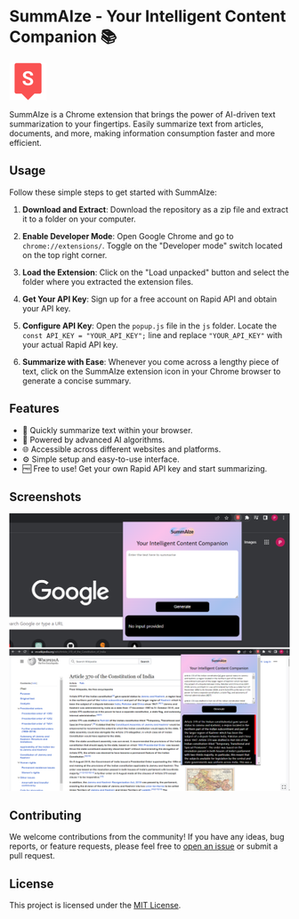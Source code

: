 # SummAIze - Your Intelligent Content Companion 📚

![SummAIze Logo](logo.png)

SummAIze is a Chrome extension that brings the power of AI-driven text summarization to your fingertips. Easily summarize text from articles, documents, and more, making information consumption faster and more efficient.

## Usage

Follow these simple steps to get started with SummAIze:

1. **Download and Extract**: Download the repository as a zip file and extract it to a folder on your computer.

2. **Enable Developer Mode**: Open Google Chrome and go to `chrome://extensions/`. Toggle on the "Developer mode" switch located on the top right corner.

3. **Load the Extension**: Click on the "Load unpacked" button and select the folder where you extracted the extension files.

4. **Get Your API Key**: Sign up for a free account on Rapid API and obtain your API key.

5. **Configure API Key**: Open the `popup.js` file in the `js` folder. Locate the `const API_KEY = "YOUR_API_KEY";` line and replace `"YOUR_API_KEY"` with your actual Rapid API key.

6. **Summarize with Ease**: Whenever you come across a lengthy piece of text, click on the SummAIze extension icon in your Chrome browser to generate a concise summary.

## Features

- 🚀 Quickly summarize text within your browser.
- 🧠 Powered by advanced AI algorithms.
- 🌐 Accessible across different websites and platforms.
- ⚙️ Simple setup and easy-to-use interface.
- 🆓 Free to use! Get your own Rapid API key and start summarizing.

## Screenshots

![Screenshot 1](Screenshot1.png)
![Screenshot 2](Screenshot2.png)


## Contributing

We welcome contributions from the community! If you have any ideas, bug reports, or feature requests, please feel free to [open an issue](/issues) or submit a pull request.

## License

This project is licensed under the [MIT License](/LICENSE).
